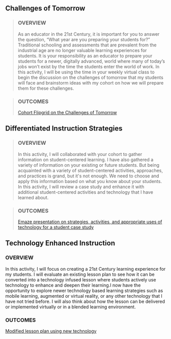 ## Challenges of Tomorrow

> ### OVERVIEW
> As an educator in the 21st Century, it is important for you to answer the question, “What year are you preparing your students for?” Traditional schooling and assessments that are prevalent from the industrial age are no longer valuable learning experiences for students. It is your responsibility as an educator to prepare your students for a newer, digitally advanced, world where many of today’s jobs won’t exist by the time the students enter the world of work. In this activity, I will be using the time in your weekly virtual class to begin the discussion on the challenges of tomorrow that my students will face and brainstorm ideas with my cohort on how we will prepare them for these challenges.

> ### OUTCOMES
> [Cohort Flipgrid on the Challenges of Tomorrow](https://flipgrid.com/292659dc)

## Differentiated Instruction Strategies

> ### OVERVIEW
> In this activity, I will collaborated with your cohort to gather information on student-centered learning. I have also gathered a variety of information on your existing or future students. But being acquainted with a variety of student-centered activities, approaches, and practices is grand, but it's not enough. We need to choose and apply this information based on what you know about your students. In this activity, I will review a case study and enhance it with additional student-centered activities and technology that I have learned about.

> ### OUTCOMES
> [Emaze presentation on strategies, activities, and appropriate uses of technology for a student case study
](https://www.emaze.com/@AOQIOLICL/out-of-the-box)

## Technology Enhanced Instruction

### OVERVIEW

In this activity, I will focus on creating a 21st Century learning experience for my students. I will evaluate an existing lesson plan to see how it can be converted into a technology infused lesson where students actively use technology to enhance and deepen their learning.I now have the opportunity to explore newer technology based learning strategies such as mobile learning, augmented or virtual reality, or any other technology that I have not tried before. I will also think about how the lesson can be delivered or implemented virtually or in a blended learning environment.

### OUTCOMES

[Modified lesson plan using new technology](https://docs.google.com/document/d/1GG89-FWL2xtBHLe07skmQYJpBL6IxrV8S1a4bSTvJnk/edit#)

